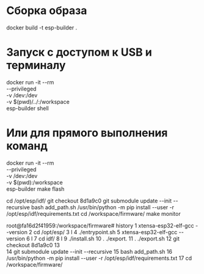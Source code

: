

# Сборка образа
docker build -t esp-builder .

# Запуск с доступом к USB и терминалу
docker run -it --rm \
    --privileged \
    -v /dev:/dev \
    -v $(pwd)/../:/workspace \
    esp-builder shell

# Или для прямого выполнения команд
docker run -it --rm \
    --privileged \
    -v /dev:/dev \
    -v $(pwd):/workspace \
    esp-builder make flash



cd /opt/esp/idf/
git checkout 8d1a9c0
git submodule update --init --recursive
bash add_path.sh 
/usr/bin/python -m pip install --user -r /opt/esp/idf/requirements.txt
cd /workspace/firmware/
make monitor


root@fa16d2f41959:/workspace/firmware# history 
    1  xtensa-esp32-elf-gcc --version
    2  cd /opt/esp/
    3  l
    4  ./entrypoint.sh 
    5  xtensa-esp32-elf-gcc --version
    6  l
    7  cd idf/
    8  l
    9  ./install.sh 
   10  . ./export.
   11  . ./export.sh 
   12  git checkout 8d1a9c0
   13  \
   14  git submodule update --init --recursive
   15  bash add_path.sh
   16  /usr/bin/python -m pip install --user -r /opt/esp/idf/requirements.txt
   17  cd /workspace/firmware/
